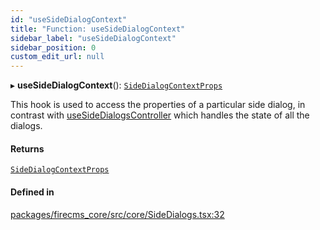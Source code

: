 ```yaml
---
id: "useSideDialogContext"
title: "Function: useSideDialogContext"
sidebar_label: "useSideDialogContext"
sidebar_position: 0
custom_edit_url: null
---
```


▸ **useSideDialogContext**(): [`SideDialogContextProps`](../types/SideDialogContextProps.md)

This hook is used to access the properties of a particular side dialog,
in contrast with [useSideDialogsController](useSideDialogsController.md) which handles the
state of all the dialogs.

#### Returns

[`SideDialogContextProps`](../types/SideDialogContextProps.md)

#### Defined in

[packages/firecms_core/src/core/SideDialogs.tsx:32](https://github.com/FireCMSco/firecms/blob/d45f3739/packages/firecms_core/src/core/SideDialogs.tsx#L32)

